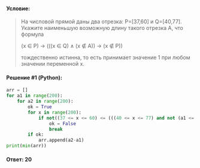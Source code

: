 #### Условие:

> На числовой прямой даны два отрезка: P=[37,60] и Q=[40,77]. Укажите наименьшую возможную длину такого отрезка A, что формула
> 
> (x ∈ P) → (((x ∈ Q) ∧ (x ∉ A)) → (x ∉ P))
> 
> тождественно истинна, то есть принимает значение 1 при любом значении переменной х. 

#### Решение #1 (Python):
```python
arr = []
for a1 in range(200):
    for a2 in range(200):
        ok = True
        for x in range(200):
            if not((37 <= x <= 60) <= (((40 <= x <= 77) and not (a1 <= x <= a2)) <= (not(37 <= x <= 77)))):
                ok = False
                break
        if ok:
            arr.append(a2-a1)
print(min(arr))
```

#### Ответ: 20
